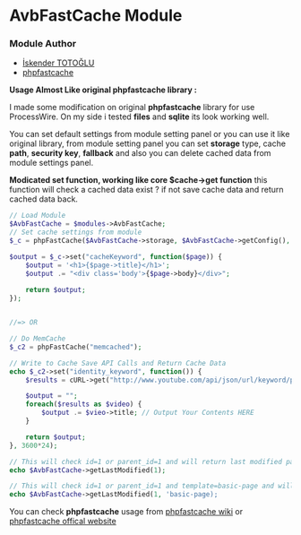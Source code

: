 AvbFastCache Module
====================================
### Module Author

* [İskender TOTOĞLU](http://altivebir.com)
* [phpfastcache](http://www.phpfastcache.com/)

**Usage Almost Like original phpfastcache library :**

I made some modification on original **phpfastcache** library for use ProcessWire. On my side i tested **files** and **sqlite** its look working well.

You can set default settings from module setting panel or you can use it like original library, from module setting panel you can set **storage** type, cache **path**, **security key**, **fallback** and also you can delete cached data from module settings panel.

**Modicated set function, working like core $cache->get function** this function will check a cached data exist ? if not save cache data and return cached data back.

```php
// Load Module
$AvbFastCache = $modules->AvbFastCache;
// Set cache settings from module
$_c = phpFastCache($AvbFastCache->storage, $AvbFastCache->getConfig(), $AvbFastCache->expire);

$output = $_c->set("cacheKeyword", function($page)) {
    $output = '<h1>{$page->title}</h1>';
    $output .= "<div class='body'>{$page->body}</div>";
    
    return $output;
});


//=> OR

// Do MemCache
$_c2 = phpFastCache("memcached");

// Write to Cache Save API Calls and Return Cache Data
echo $_c2->set("identity_keyword", function()) {
    $results = cURL->get("http://www.youtube.com/api/json/url/keyword/page");

    $output = "";
    foreach($results as $video) {
        $output .= $vieo->title; // Output Your Contents HERE
    }

    return $output;
}, 3600*24);

// This will check id=1 or parent_id=1 and will return last modified page UNIX_TIMESTAMP as result
echo $AvbFastCache->getLastModified(1);

// This will check id=1 or parent_id=1 and template=basic-page and will return last modified page UNIX_TIMESTAMP as result
echo $AvbFastCache->getLastModified(1, 'basic-page);
```

You can check **phpfastcache** usage from [phpfastcache wiki](https://github.com/khoaofgod/phpfastcache/wiki) or [phpfastcache offical website](http://www.phpfastcache.com/#example)